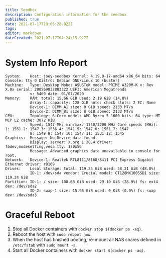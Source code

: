 ```yaml
---
title: Seedbox
description: Configuration information for the seedbox
published: true
date: 2021-07-17T19:05:28.822Z
tags: 
editor: markdown
dateCreated: 2021-07-17T04:24:15.927Z
---
```


# System Info Report
```
System:    Host: joey-seedbox Kernel: 4.19.0-17-amd64 x86_64 bits: 64 Console: tty 0 Distro: Debian GNU/Linux 10 (buster) 
Machine:   Type: Desktop Mobo: ASUSTeK model: PRIME A320M-K v: Rev X.0x serial: 200569832803322 UEFI: American Megatrends 
           v: 5409 date: 01/07/2020 
Memory:    RAM: total: 15.66 GiB used: 2.19 GiB (14.0%) 
           Array-1: capacity: 128 GiB note: check slots: 2 EC: None 
           Device-1: DIMM_A1 size: 8 GiB speed: 2133 MT/s 
           Device-2: DIMM_B1 size: 8 GiB speed: 2133 MT/s 
CPU:       Topology: 6-Core model: AMD Ryzen 5 1600 bits: 64 type: MT MCP L2 cache: 3072 KiB 
           Speed: 1547 MHz min/max: 1550/3200 MHz Core speeds (MHz): 1: 1551 2: 1547 3: 1536 4: 1541 5: 1547 6: 1551 7: 1547 
           8: 1549 9: 1547 10: 1547 11: 1531 12: 1545 
Graphics:  Message: No Device data found. 
           Display: server: X.org 1.20.4 driver: fbdev,modesetting,vesa tty: 170x56 
           Message: Advanced graphics data unavailable in console for root. 
Network:   Device-1: Realtek RTL8111/8168/8411 PCI Express Gigabit Ethernet driver: r8169 
Drives:    Local Storage: total: 119.24 GiB used: 58.21 GiB (48.8%) 
           ID-1: /dev/sda vendor: Crucial model: CT128MX100SSD1 size: 119.24 GiB 
Partition: ID-1: / size: 100.68 GiB used: 29.10 GiB (28.9%) fs: ext4 dev: /dev/sda2 
           ID-2: swap-1 size: 15.95 GiB used: 0 KiB (0.0%) fs: swap dev: /dev/sda3
```

# Graceful Reboot
1. Stop all Docker containers with `docker stop $(docker ps -aq)`.
2. Reboot the host with `sudo reboot now`.
3. When the host has finished booting, re-mount all NAS shares defined in `/etc/fstab` with `sudo mount -a`.
4. Start all Docker containers with `docker start $(docker ps -aq)`.